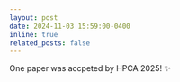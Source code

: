 ```yaml
---
layout: post
date: 2024-11-03 15:59:00-0400
inline: true
related_posts: false
---
```


One paper was accpeted by HPCA 2025! :sparkles:
